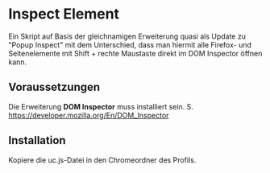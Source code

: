 # Inspect Element
Ein Skript auf Basis der gleichnamigen Erweiterung quasi als Update zu "Popup Inspect" mit dem Unterschied, dass man hiermit alle Firefox- und 
Seitenelemente mit Shift + rechte Maustaste direkt im DOM Inspector öffnen kann.

## Voraussetzungen
Die Erweiterung **DOM Inspector** muss installiert sein. S. https://developer.mozilla.org/En/DOM_Inspector

## Installation
Kopiere die uc.js-Datei in den Chromeordner des Profils.
